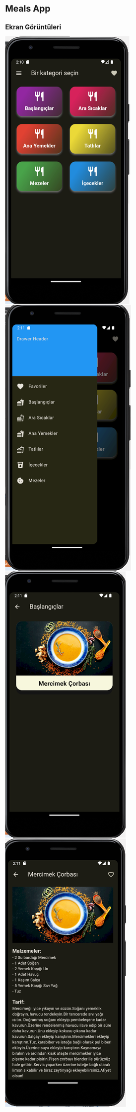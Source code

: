 # Meals App

## Ekran Görüntüleri

![Ekran Görüntüsü 1](https://github.com/ozcann159/Tobeto-Flutter-1a-Projects/blob/master/mealsapp/Ekran%20g%C3%B6r%C3%BCnt%C3%BCs%C3%BC%202024-02-24%20171050.png?raw=true)
![Ekran Görüntüsü 2](https://github.com/ozcann159/Tobeto-Flutter-1a-Projects/blob/master/mealsapp/Ekran%20g%C3%B6r%C3%BCnt%C3%BCs%C3%BC%202024-02-24%20171119.png?raw=true)
![Ekran Görüntüsü 2](https://github.com/ozcann159/Tobeto-Flutter-1a-Projects/blob/master/mealsapp/Ekran%20g%C3%B6r%C3%BCnt%C3%BCs%C3%BC%202024-02-24%20171128.png?raw=true)
![Ekran Görüntüsü 2](https://github.com/ozcann159/Tobeto-Flutter-1a-Projects/blob/master/mealsapp/Ekran%20g%C3%B6r%C3%BCnt%C3%BCs%C3%BC%202024-02-24%20171138.png)

